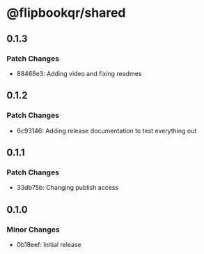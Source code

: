# @flipbookqr/shared

## 0.1.3

### Patch Changes

- 88468e3: Adding video and fixing readmes

## 0.1.2

### Patch Changes

- 6c93146: Adding release documentation to test everything out

## 0.1.1

### Patch Changes

- 33db75b: Changing publish access

## 0.1.0

### Minor Changes

- 0b18eef: Initial release
